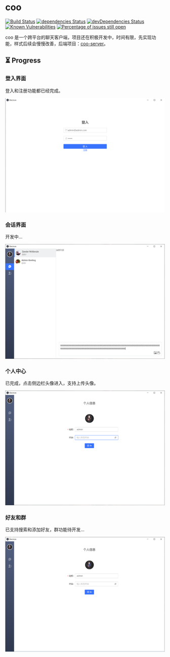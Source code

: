 # coo

[![Build Status](https://travis-ci.org/tjx666/coo.svg?branch=master)](https://travis-ci.org/tjx666/coo) [![dependencies Status](https://david-dm.org/tjx666/coo/status.svg)](https://david-dm.org/tjx666/coo) [![devDependencies Status](https://david-dm.org/tjx666/coo/dev-status.svg)](https://david-dm.org/tjx666/coo?type=dev) [![Known Vulnerabilities](https://snyk.io/test/github/tjx666/coo/badge.svg?targetFile=package.json)](https://snyk.io/test/github/tjx666/coo?targetFile=package.json) [![Percentage of issues still open](https://isitmaintained.com/badge/open/tjx666/coo.svg)](http://isitmaintained.com/project/tjx666/coo')

coo 是一个跨平台的聊天客户端，项目还在积极开发中，时间有限，先实现功能，样式后续会慢慢改善，后端项目：[coo-server](https://github.com/tjx666/coo-server)。

## :hourglass_flowing_sand: Progress

### 登入界面

登入和注册功能都已经完成。

![login](https://github.com/tjx666/coo/blob/master/screenshots/login.png?raw=true)

### 会话界面

开发中...

![progress](https://github.com/tjx666/coo/blob/master/screenshots/message.png?raw=true)

### 个人中心

已完成，点击侧边栏头像进入，支持上传头像。

![profile](https://github.com/tjx666/coo/blob/master/screenshots/profile.png?raw=true)

### 好友和群

已支持搜索和添加好友，群功能待开发...

![contacts](https://github.com/tjx666/coo/blob/master/screenshots/contacts.png?raw=true)
